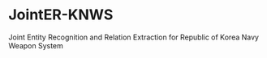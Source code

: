 # JointER-KNWS
Joint Entity Recognition and Relation Extraction for Republic of Korea Navy Weapon System

